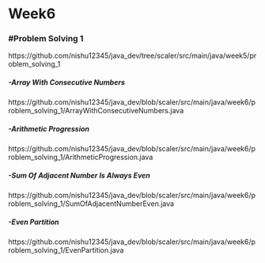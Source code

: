 # Week6

<h3>#Problem Solving 1</h3>
https://github.com/nishu12345/java_dev/tree/scaler/src/main/java/week5/problem_solving_1

<h5>-Array With Consecutive Numbers</h5>
https://github.com/nishu12345/java_dev/blob/scaler/src/main/java/week6/problem_solving_1/ArrayWithConsecutiveNumbers.java

<h5>-Arithmetic Progression</h5>
https://github.com/nishu12345/java_dev/blob/scaler/src/main/java/week6/problem_solving_1/ArithmeticProgression.java

<h5>-Sum Of Adjacent Number Is Always Even</h5>
https://github.com/nishu12345/java_dev/blob/scaler/src/main/java/week6/problem_solving_1/SumOfAdjacentNumberEven.java

<h5>-Even Partition</h5>
https://github.com/nishu12345/java_dev/blob/scaler/src/main/java/week6/problem_solving_1/EvenPartition.java
